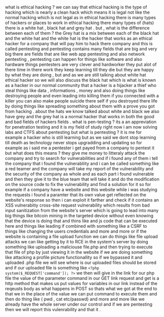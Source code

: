 what is ethical hacking ?  we can say that ethical hacking is the type of hacking which is nearly a clean hack  which means it is legal  not like the normal hacking which is not legal as  in ethical hacking there is many types  of hackers  or places to work in ethical hacking there many types of (hats) there is  a white hat  , black hat   and grey hat  . but , what is the difference between  each of them ?  the   Grey hat is  a mix between each of the  black hat and the white hat  and  the white hat is  the hacker that works as an ethical hacker for a company that will pay him to hack there company and this is called pentesting  and pentesting contains many fields that are big and very big there are fields that are like web app pentesting and also network pentesting  , pentesting  can happen for things like  software  and also hardware things  pentesters are very clever and hardworker  they put alot of there time in  there work they keep learning till they die but they are happy by what they are doing   , but  and as we are still talking about  white hat ethical hacker  so we will also discuss the black hat    which is  what is known as a hacker in our normal community that a hacker is a hijacker a thief who steal things like data  , informations , money  and also   doing things like destroying people and even leading into killing them if you connected with a killer  you can also make people suicide there self if you destroyed there life by doing things like  spreading something about them with a prove you got from hacking  . about the hats we know talked about white and black we also have grey  and the grey hat is a  normal hacker that works in both the good and bad  fields of hackers  fields . 
what is pen-testing ? its a an appreviation for penetration testing and it is my field of study right now  i am now solving  labs and CTFS about pentesting but what is pentesting ?  it is me for example a hacker who is  still learning but as we said we dont stop learning till death as technology never stops upgradding and updating  so for example as i said me  a pentester  i get payed  from a company  to pentest it but what does this means ?  they give me money to litteraly  attack the company  and try to search for vulnerabilities and if i found any of them i tell the company that i found the vulnerabliity and  i can be called something like a red teamer   and the  company will take my report of the vulnerability and the security of the company as whole and as each part i found vulnerable and then they give it to the  blue team that will take it and  do the  modification on the source code to fix the vulnerability and find a solution for it  so for example if a company have a website and this website while i was studying the requests i found a paramter that its own value get reflected on the website's response so then i can exploit it farther and check if it contains an XSS vulnerabitiy cross-site request vulnerability which results from  bad input sanitization  from the website's server   which is  going to lead into many big things like  bitcoin mining in the  targeted device without even knowing that the device is doing that and thins like  and js code  that can be  executed here  and things like leading if combined with something like a CSRF to things like changing the users credentials and more and more     or if the website is containing a file upload  function we can do things like file upload attacks we can  like    getting by it to RCE  in the system's server  by doing something like uploading  a maliciouse file.php and then trying to execute that file of php by just viewing it in the website  if we are doing something like attacking a profile picture  functionallity so if we bypassed it and uploaded .php file we will see   where is our uploaded files should be stored and if our uploaded file is something like  `<?php system($_REQUEST['command']); ?>`  we then will  give in the link for our php file the value of the parameter command in our GET link request  and get is a http method    that makes us put values for variables in our link instead of the reqeusts body as what happens in POST  so thats  what we got at the end  to  that we in the place of the value we can put command to execute them   and then do thing like ( pwd , cat etc/passwd) 
and more and more like we already have the whole server under our control and if we are pentesting then we will report this vulenrability  and that it .  